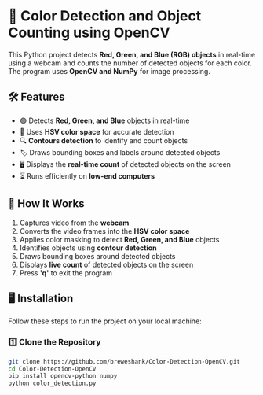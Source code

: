 # 🎨 Color Detection and Object Counting using OpenCV  

This Python project detects **Red, Green, and Blue (RGB) objects** in real-time using a webcam and counts the number of detected objects for each color. The program uses **OpenCV and NumPy** for image processing.  

## 🛠 Features  
- 🟢 Detects **Red, Green, and Blue** objects in real-time  
- 📸 Uses **HSV color space** for accurate detection  
- 🔍 **Contours detection** to identify and count objects  
- 🏷️ Draws bounding boxes and labels around detected objects  
- 🖥 Displays the **real-time count** of detected objects on the screen  
- ⏳ Runs efficiently on **low-end computers**  

## 🎯 How It Works  
1. Captures video from the **webcam**  
2. Converts the video frames into the **HSV color space**  
3. Applies color masking to detect **Red, Green, and Blue** objects  
4. Identifies objects using **contour detection**  
5. Draws bounding boxes around detected objects  
6. Displays **live count** of detected objects on the screen  
7. Press **'q'** to exit the program  

## 🖥 Installation  
Follow these steps to run the project on your local machine:  

### 1️⃣ Clone the Repository  
```sh
git clone https://github.com/breweshank/Color-Detection-OpenCV.git
cd Color-Detection-OpenCV
pip install opencv-python numpy
python color_detection.py


